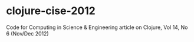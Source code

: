 clojure-cise-2012
=================

Code for Computing in Science &amp; Engineering article on Clojure, Vol 14, No 6 (Nov/Dec 2012)